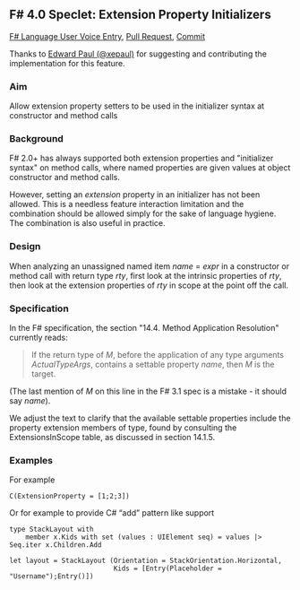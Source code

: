 

## F# 4.0 Speclet: Extension Property Initializers

[F# Language User Voice Entry](http://fslang.uservoice.com/forums/245727-f-language/suggestions/6200089-allow-extension-properties-setters-in-initializers), [Pull Request](https://github.com/Microsoft/visualfsharp/pull/17), [Commit](https://github.com/Microsoft/visualfsharp/commit/d9348ec64eec7b6b9907cca8deb6d02c6cdb9af9)

Thanks to [Edward Paul (@xepaul)](https://github.com/Microsoft/visualfsharp/commits/fsharp4?author=xepaul) for suggesting and contributing the implementation for this feature.

### Aim

Allow extension property setters to be used in the initializer syntax at constructor and method calls

### Background

F# 2.0+ has always supported both extension properties and "initializer syntax" on method calls, where 
named properties are given values at object constructor and method calls.

However, setting an _extension_ property in an initializer has not been allowed.  This is a needless feature interaction limitation
and the combination should be allowed simply for the sake of language hygiene.  The combination is also useful in practice.

 
### Design

When analyzing an unassigned named item _name_ = _expr_ in a constructor or method call with return type _rty_,
first look at the intrinsic properties of _rty_, then look at the extension properties of _rty_ in scope at the
point off the call.


### Specification

In the F# specification, the section "14.4. Method Application Resolution" currently reads:

> If the return type of _M_, before the application of any type arguments _ActualTypeArgs_, contains a settable property _name_, then _M_ is the target.

(The last mention of _M_ on this line in the F# 3.1 spec is a mistake - it should say _name_).

We adjust the text to clarify that the available settable properties include
the property extension members of type, found by consulting the ExtensionsInScope table, as discussed in section 14.1.5.

### Examples

For example 

    C(ExtensionProperty = [1;2;3]) 

Or for example to provide C# “add” pattern like support 

    type StackLayout with 
        member x.Kids with set (values : UIElement seq) = values |> Seq.iter x.Children.Add 

    let layout = StackLayout (Orientation = StackOrientation.Horizontal, 
                              Kids = [Entry(Placeholder = "Username");Entry()]) 


